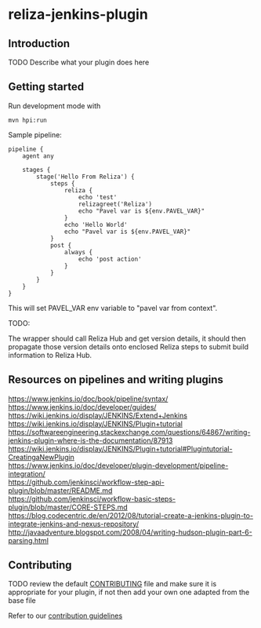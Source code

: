 # reliza-jenkins-plugin

## Introduction

TODO Describe what your plugin does here

## Getting started

Run development mode with 

```
mvn hpi:run
```

Sample pipeline:

```
pipeline {
    agent any
    
    stages {
        stage('Hello From Reliza') {
            steps {
                reliza {
                    echo 'test'
                    relizagreet('Reliza')
                    echo "Pavel var is ${env.PAVEL_VAR}"
                }
                echo 'Hello World'
                echo "Pavel var is ${env.PAVEL_VAR}"
            }
            post {
                always {
                    echo 'post action'
                }
            }
        }
    }
}
```

This will set PAVEL_VAR env variable to "pavel var from context".


TODO:

The wrapper should call Reliza Hub and get version details, it should then propagate those version details onto enclosed Reliza steps to submit build information to Reliza Hub.

## Resources on pipelines and writing plugins
https://www.jenkins.io/doc/book/pipeline/syntax/  
https://www.jenkins.io/doc/developer/guides/  
https://wiki.jenkins.io/display/JENKINS/Extend+Jenkins  
https://wiki.jenkins.io/display/JENKINS/Plugin+tutorial  
https://softwareengineering.stackexchange.com/questions/64867/writing-jenkins-plugin-where-is-the-documentation/87913  
https://wiki.jenkins.io/display/JENKINS/Plugin+tutorial#Plugintutorial-CreatingaNewPlugin  
https://www.jenkins.io/doc/developer/plugin-development/pipeline-integration/  
https://github.com/jenkinsci/workflow-step-api-plugin/blob/master/README.md  
https://github.com/jenkinsci/workflow-basic-steps-plugin/blob/master/CORE-STEPS.md  
https://blog.codecentric.de/en/2012/08/tutorial-create-a-jenkins-plugin-to-integrate-jenkins-and-nexus-repository/  
http://javaadventure.blogspot.com/2008/04/writing-hudson-plugin-part-6-parsing.html  

## Contributing

TODO review the default [CONTRIBUTING](https://github.com/jenkinsci/.github/blob/master/CONTRIBUTING.md) file and make sure it is appropriate for your plugin, if not then add your own one adapted from the base file

Refer to our [contribution guidelines](https://github.com/jenkinsci/.github/blob/master/CONTRIBUTING.md)

